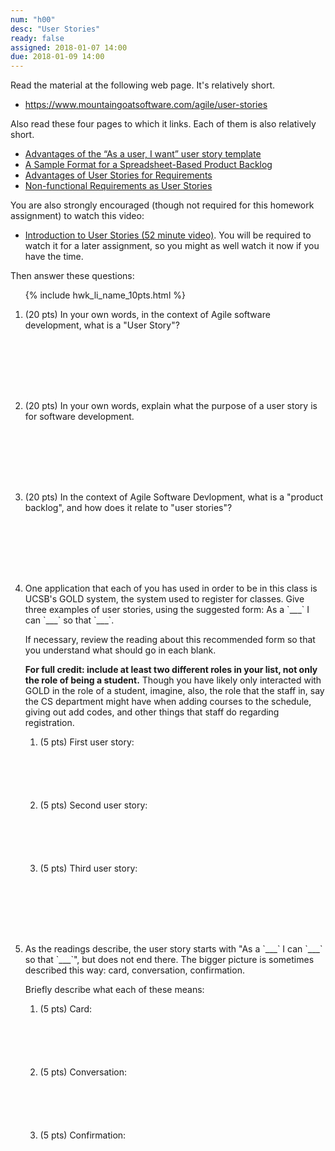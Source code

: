 ```yaml
---
num: "h00"
desc: "User Stories"
ready: false
assigned: 2018-01-07 14:00
due: 2018-01-09 14:00
---
```



Read the material at the following web page. It's relatively short.
* <https://www.mountaingoatsoftware.com/agile/user-stories>

Also read these four pages to which it links.  Each of them is also relatively short.

* [Advantages of the “As a user, I want” user story template](https://www.mountaingoatsoftware.com/blog/advantages-of-the-as-a-user-i-want-user-story-template)
* [A Sample Format for a Spreadsheet-Based Product Backlog](https://www.mountaingoatsoftware.com/blog/a-sample-format-for-a-spreadsheet-based-product-backlog)
* [Advantages of User Stories for Requirements](https://www.mountaingoatsoftware.com/articles/advantages-of-user-stories-for-requirements)
* [Non-functional Requirements as User Stories](https://www.mountaingoatsoftware.com/blog/non-functional-requirements-as-user-stories)

You are also strongly encouraged (though not required for this homework assignment) to watch this video:
* [Introduction to User Stories (52 minute video)](https://www.mountaingoatsoftware.com/presentations/introduction-to-user-stories).   You will be required to watch it for a later assignment, so you might as well watch it now if you have the time.

Then answer these questions:

<ol>

{% include hwk_li_name_10pts.html %}

<li style="margin-bottom:8em;" markdown="1"> (20 pts) In your own words, in the context of Agile software development, what is a "User Story"?
</li>

<li style="margin-bottom:8em;" markdown="1"> (20 pts) In your own words, explain what the purpose of a user story is for software development.    
</li>

<li style="margin-bottom:8em;" markdown="1"> (20 pts) In the context of Agile Software Devlopment, what is a "product backlog", and how does it relate to "user stories"?

<div class="pagebreak">
</div>
</li>


<li style="margin-bottom:8em;" markdown="1"> One application that each of you has used in order to be in this class is UCSB's GOLD system, the system used to register for classes.  Give three examples of user stories, using the suggested form: As a `___` I can `___` so that `___`.

If necessary, review the reading about this recommended form so that you understand what should go in each blank.

<b>For full credit: include at least two different roles in your list, not only the role of being a student.</b>  Though you have likely only interacted with GOLD in the role of a student, imagine, also, the role that the staff in, say the CS department might have when adding courses to the schedule, giving out add codes, and other things that staff do regarding registration.

<ol>
<li style="margin-bottom:6em;" markdown="1">
(5 pts) First user story:



</li>

<li style="margin-bottom:6em;" markdown="1">
(5 pts) Second user story:
</li>

<li style="margin-bottom:6em;" markdown="1">
(5 pts) Third user story:
</li>
</ol>

</li>

<li style="margin-bottom:8em;" markdown="1"> As the readings describe, the user story starts with "As a `___` I can `___` so that `___`", but does not end there.   The bigger picture is sometimes described this way: card, conversation, confirmation.

Briefly describe what each of these means:

<ol>
<li style="margin-bottom:6em;" markdown="1">
(5 pts) Card:
</li>

<li style="margin-bottom:6em;" markdown="1">
(5 pts) Conversation:
</li>

<li style="margin-bottom:6em;" markdown="1">
(5 pts) Confirmation:
</li>
</ol>

</li>

</ol>
